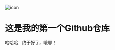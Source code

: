 ![icon](https://dn-mhke0kuv.qbox.me/ebf0853e6679e1975eca.jpg?imageView/2/w/800/h/600/q/80/format/jpeg)

# 这是我的第一个Github仓库

哈哈哈，终于好了，哦耶！